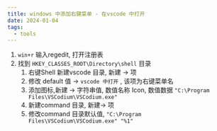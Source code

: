 ```yaml
---
title: windows 中添加右键菜单 - 在vscode 中打开
date: 2024-01-04
tags:
  - tools
---
```

1. `win+r` 输入regedit, 打开注册表
2. 找到 `HKEY_CLASSES_ROOT\Directory\shell` 目录
	1. 右键Shell 新建vscode 目录, 新建 -> 项
	2. 修改 default 值 -> `vscode 中打开` , 该项为右键菜单名
	3. 添加图标,新建 -> 字符串值, 数值名称 Icon, 数值数据  `"C:\Program Files\VSCodium\VSCodium.exe"` 
	5. 新建command 目录, 新建-> 项
	6. 修改command 目录默认值, `"C:\Program Files\VSCodium\VSCodium.exe" "%1"` 